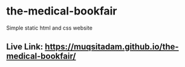 # the-medical-bookfair

Simple static html and css website
## Live Link: https://muqsitadam.github.io/the-medical-bookfair/
